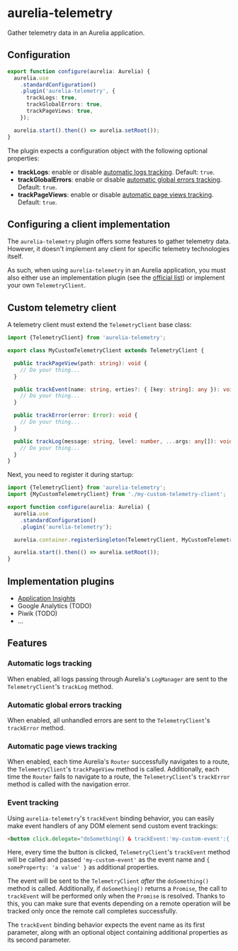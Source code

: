 # aurelia-telemetry
Gather telemetry data in an Aurelia application.

## Configuration

```typescript
export function configure(aurelia: Aurelia) {
  aurelia.use
    .standardConfiguration()
    .plugin('aurelia-telemetry', {
      trackLogs: true,
      trackGlobalErrors: true,
      trackPageViews: true,
    });

  aurelia.start().then(() => aurelia.setRoot());
}
```

The plugin expects a configuration object with the following optional properties:

* **trackLogs**: enable or disable [automatic logs tracking](#automatic-logs-tracking). Default: `true`.
* **trackGlobalErrors**: enable or disable [automatic global errors tracking](#automatic-global-errors-tracking). Default: `true`.
* **trackPageViews**: enable or disable [automatic page views tracking](#automatic-page-views-tracking). Default: `true`.

## Configuring a client implementation

The `aurelia-telemetry` plugin offers some features to gather telemetry data. However,
it doesn't implement any client for specific telemetry technologies itself.

As such, when using `aurelia-telemetry` in an Aurelia application, you must also either
use an implementation plugin (see the [official list](#implementation-plugins)) or implement 
your own `TelemetryClient`.

## Custom telemetry client

A telemetry client must extend the `TelemetryClient` base class:

```typescript
import {TelemetryClient} from 'aurelia-telemetry';

export class MyCustomTelemetryClient extends TelemetryClient {

  public trackPageView(path: string): void {
    // Do your thing...
  }

  public trackEvent(name: string, erties?: { [key: string]: any }): void {
    // Do your thing...
  }

  public trackError(error: Error): void {
    // Do your thing...
  }

  public trackLog(message: string, level: number, ...args: any[]): void {
    // Do your thing...
  }
}
```

Next, you need to register it during startup:

```typescript
import {TelemetryClient} from 'aurelia-telemetry';
import {MyCustomTelemetryClient} from './my-custom-telemetry-client';

export function configure(aurelia: Aurelia) {
  aurelia.use
    .standardConfiguration()
    .plugin('aurelia-telemetry');

  aurelia.container.registerSingleton(TelemetryClient, MyCustomTelemetryClient);

  aurelia.start().then(() => aurelia.setRoot());
}
```

## Implementation plugins

* [Application Insights](https://github.com/manuel-guilbault/aurelia-telemetry-application-insights)
* Google Analytics (TODO)
* Piwik (TODO)
* ...

## Features

### Automatic logs tracking

When enabled, all logs passing through Aurelia's `LogManager` are sent to the `TelemetryClient`'s 
`trackLog` method.

### Automatic global errors tracking

When enabled, all unhandled errors are sent to the `TelemetryClient`'s `trackError` method.

### Automatic page views tracking

When enabled, each time Aurelia's `Router` successfully navigates to a route, the
`TelemetryClient`'s `trackPageView` method is called. Additionally, each time the `Router`
fails to navigate to a route, the `TelemetryClient`'s `trackError` method is called with
the navigation error.

### Event tracking

Using `aurelia-telemetry`'s `trackEvent` binding behavior, you can easily make event
handlers of any DOM element send custom event trackings:

```html
<button click.delegate="doSomething() & trackEvent:'my-custom-event':{ someProperty: 'a value' }">Action</button>
```

Here, every time the button is clicked, `TelemetryClient`'s `trackEvent` method will be called
and passed `'my-custom-event'` as the event name and `{ someProperty: 'a value' }` as additional
properties.

The event will be sent to the `TelemetryClient` *after* the `doSomething()` method is
called. Additionally, if `doSomething()` returns a `Promise`, the call to `trackEvent` will
be performed only when the `Promise` is resolved. Thanks to this, you can make sure that
events depending on a remote operation will be tracked only once the remote call completes
successfully.

The `trackEvent` binding behavior expects the event name as its first parameter, along with
an optional object containing additional properties as its second parameter.
